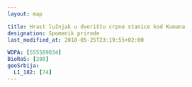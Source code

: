 ```yaml
---
layout: map

title: Hrast lužnjak u dvorištu crpne stanice kod Kumana
designation: Spomenik prirode
last_modified_at: 2018-05-25T23:19:55+02:00

WDPA: [555589034]
BioRaS: [280]
geoSrbija:
  L1_182: [74]
---
```

